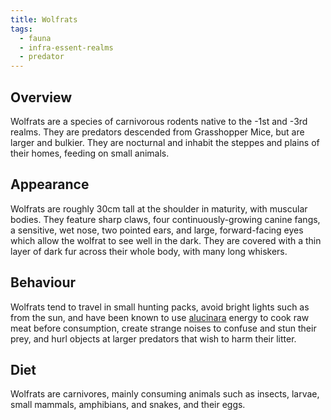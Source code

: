 ```yaml
---
title: Wolfrats
tags:
  - fauna
  - infra-essent-realms
  - predator
---
```

## Overview
Wolfrats are a species of carnivorous rodents native to the -1st and -3rd realms. They are predators descended from Grasshopper Mice, but are larger and bulkier. They are nocturnal and inhabit the steppes and plains of their homes, feeding on small animals.
## Appearance
Wolfrats are roughly 30cm tall at the shoulder in maturity, with muscular bodies. They feature sharp claws, four continuously-growing canine fangs, a sensitive, wet nose, two pointed ears, and large, forward-facing eyes which allow the wolfrat to see well in the dark. They are covered with a thin layer of dark fur across their whole body, with many long whiskers.
## Behaviour
Wolfrats tend to travel in small hunting packs, avoid bright lights such as from the sun, and have been known to use [alucinara](cosmology-1/alucinara.md) energy to cook raw meat before consumption, create strange noises to confuse and stun their prey, and hurl objects at larger predators that wish to harm their litter.
## Diet
Wolfrats are carnivores, mainly consuming animals such as insects, larvae, small mammals, amphibians, and snakes, and their eggs.